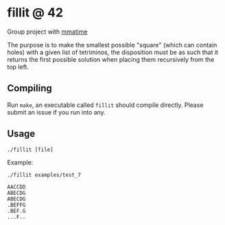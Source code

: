 # fillit @ 42

Group project with [mmatime](https://github.com/Marvel2002)

The purpose is to make the smallest possible "square" (which can contain holes) with a given list of
tetriminos, the disposition must be as such that it returns the first
possible solution when placing them recursively from the top left.

## Compiling
Run `make`, an executable called `fillit` should compile directly. Please submit
an issue if you run into any.

## Usage
`./fillit [file]`

Example:
```
./fillit examples/test_7

AACCDD
ABECDG
ABECDG
.BEFFG
.BEF.G
...F..
```
